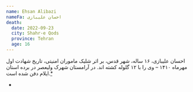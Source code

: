 ```yaml
---
name: Ehsan Alibazi
nameFa: احسان علیبازی
death:
  date: 2022-09-23
  city: Shahr-e Qods
  province: Tehran
  age: 16
---
```


احسان علیبازی، ۱۶ ساله، شهر قدس، بر اثر شلیک ماموران امنیتی، تاریخ شهادت اول مهرماه ۱۴۱۰ – وی را با ۱۲ گلوله کشته اند. در آرامستان شهرک ولیعصر در برده استان ایلام دفن شده است.[*][1]



- [1]: https://www.tribunezamaneh.com/archives/324583